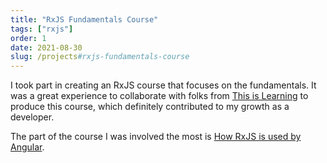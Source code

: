 ```yaml
---
title: "RxJS Fundamentals Course"
tags: ["rxjs"]
order: 1
date: 2021-08-30
slug: /projects#rxjs-fundamentals-course
---
```


I took part in creating an RxJS course that focuses on the fundamentals. It was a great experience to collaborate with folks from [This is Learning](https://github.com/this-is-learning) to produce this course, which definitely contributed to my growth as a developer.

The part of the course I was involved the most is [How RxJS is used by Angular](https://this-is-learning.github.io/rxjs-fundamentals-course/docs/part-4).